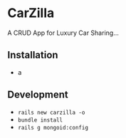 # CarZilla

A CRUD App for Luxury Car Sharing...

## Installation
 * a
 

## Development
 * `rails new carzilla -o`
 * `bundle install`
 * `rails g mongoid:config`

